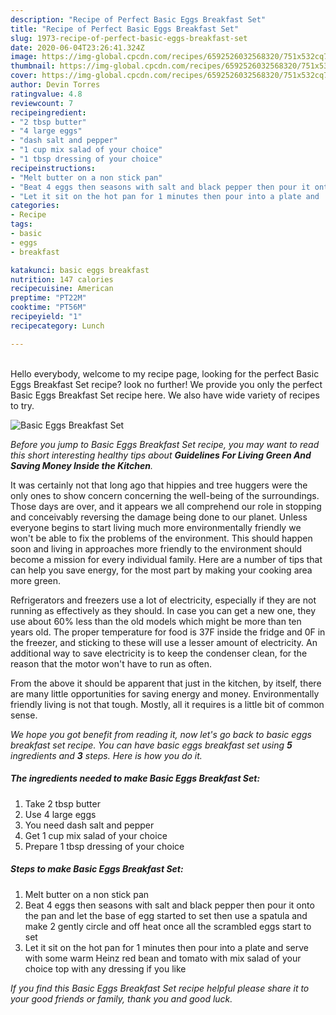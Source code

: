 ```yaml
---
description: "Recipe of Perfect Basic Eggs Breakfast Set"
title: "Recipe of Perfect Basic Eggs Breakfast Set"
slug: 1973-recipe-of-perfect-basic-eggs-breakfast-set
date: 2020-06-04T23:26:41.324Z
image: https://img-global.cpcdn.com/recipes/6592526032568320/751x532cq70/basic-eggs-breakfast-set-recipe-main-photo.jpg
thumbnail: https://img-global.cpcdn.com/recipes/6592526032568320/751x532cq70/basic-eggs-breakfast-set-recipe-main-photo.jpg
cover: https://img-global.cpcdn.com/recipes/6592526032568320/751x532cq70/basic-eggs-breakfast-set-recipe-main-photo.jpg
author: Devin Torres
ratingvalue: 4.8
reviewcount: 7
recipeingredient:
- "2 tbsp butter"
- "4 large eggs"
- "dash salt and pepper"
- "1 cup mix salad of your choice"
- "1 tbsp dressing of your choice"
recipeinstructions:
- "Melt butter on a non stick pan"
- "Beat 4 eggs then seasons with salt and black pepper then pour it onto the pan and let the base of egg started to set then use a spatula and make 2 gently circle and off heat once all the scrambled eggs start to set"
- "Let it sit on the hot pan for 1 minutes then pour into a plate and  serve with some warm Heinz red bean and tomato with  mix salad of your choice top with any dressing if you like"
categories:
- Recipe
tags:
- basic
- eggs
- breakfast

katakunci: basic eggs breakfast 
nutrition: 147 calories
recipecuisine: American
preptime: "PT22M"
cooktime: "PT56M"
recipeyield: "1"
recipecategory: Lunch

---
```

<br>
Hello everybody, welcome to my recipe page, looking for the perfect Basic Eggs Breakfast Set recipe? look no further! We provide you only the perfect Basic Eggs Breakfast Set recipe here. We also have wide variety of recipes to try.
<br>


![Basic Eggs Breakfast Set](https://img-global.cpcdn.com/recipes/6592526032568320/751x532cq70/basic-eggs-breakfast-set-recipe-main-photo.jpg)

<i>Before you jump to Basic Eggs Breakfast Set recipe, you may want to read this short interesting healthy tips about 
<strong>Guidelines For Living Green And Saving Money Inside the Kitchen</strong>.</i>
</br>

It was certainly not that long ago that hippies and tree huggers were the only ones to show concern concerning the well-being of the surroundings. Those days are over, and it appears we all comprehend our role in stopping and conceivably reversing the damage being done to our planet. Unless everyone begins to start living much more environmentally friendly we won't be able to fix the problems of the environment. This should happen soon and living in approaches more friendly to the environment should become a mission for every individual family. Here are a number of tips that can help you save energy, for the most part by making your cooking area more green.

Refrigerators and freezers use a lot of electricity, especially if they are not running as effectively as they should. In case you can get a new one, they use about 60% less than the old models which might be more than ten years old. The proper temperature for food is 37F inside the fridge and 0F in the freezer, and sticking to these will use a lesser amount of electricity. An additional way to save electricity is to keep the condenser clean, for the reason that the motor won't have to run as often.

From the above it should be apparent that just in the kitchen, by itself, there are many little opportunities for saving energy and money. Environmentally friendly living is not that tough. Mostly, all it requires is a little bit of common sense.


<i>We hope you got benefit from reading it, now let's go back to basic eggs breakfast set recipe. You can have basic eggs breakfast set using <strong>5</strong> ingredients and <strong>3</strong> steps. Here is how you do it.
</i>

##### The ingredients needed to make Basic Eggs Breakfast Set:

1. Take 2 tbsp butter
1. Use 4 large eggs
1. You need dash salt and pepper
1. Get 1 cup mix salad of your choice
1. Prepare 1 tbsp dressing of your choice


##### Steps to make Basic Eggs Breakfast Set:

1. Melt butter on a non stick pan
1. Beat 4 eggs then seasons with salt and black pepper then pour it onto the pan and let the base of egg started to set then use a spatula and make 2 gently circle and off heat once all the scrambled eggs start to set
1. Let it sit on the hot pan for 1 minutes then pour into a plate and  serve with some warm Heinz red bean and tomato with  mix salad of your choice top with any dressing if you like


<i>If you find this Basic Eggs Breakfast Set recipe helpful please share it to your good friends or family, thank you and good luck.</i>
